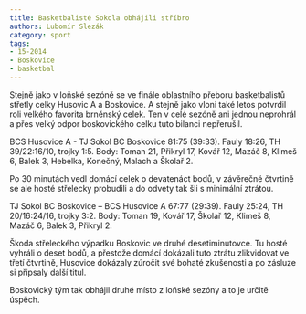 ```yaml
---
title: Basketbalisté Sokola obhájili stříbro
authors: Lubomír Slezák
category: sport
tags: 
- 15-2014
- Boskovice
- basketbal
---
```


Stejně jako v loňské sezóně se ve finále oblastního přeboru basketbalistů střetly celky Husovic A a Boskovice. A stejně jako vloni také letos potvrdil roli velkého favorita brněnský celek. Ten v celé sezóně ani jednou neprohrál a přes velký odpor boskovického celku tuto bilanci nepřerušil. 

BCS Husovice A - TJ Sokol BC Boskovice 81:75 (39:33).
Fauly 18:26, TH 39/22:16/10, trojky 1:5. Body: Toman 21, Přikryl 17, Kovář 12, Mazáč 8, Klimeš 6, Balek 3, Hebelka, Konečný, Malach a Školař 2.

Po 30 minutách vedl domácí celek o devatenáct bodů, v závěrečné čtvrtině se ale hosté střelecky probudili a do odvety tak šli s minimální ztrátou.

TJ Sokol BC Boskovice – BCS Husovice A 67:77 (29:39).
Fauly 25:24, TH 20/16:24/16, trojky 3:2. Body: Toman 19, Kovář 17, Školař 12, Klimeš 8, Mazáč 6, Balek 3, Přikryl 2.

Škoda střeleckého výpadku Boskovic ve druhé desetiminutovce. Tu hosté vyhráli o deset bodů, a přestože domácí dokázali tuto ztrátu zlikvidovat ve třetí čtvrtině, Husovice dokázaly zúročit své bohaté zkušenosti a po zásluze si připsaly další titul.

Boskovický tým tak obhájil druhé místo z loňské sezóny a to je určitě úspěch.
